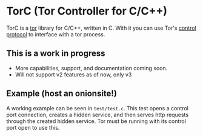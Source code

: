 # TorC (Tor Controller for C/C++)
TorC is a [tor](https://torproject.org/) library for C/C++, written in C. With it you can use Tor's [control protocol](https://gitweb.torproject.org/torspec.git/tree/control-spec.txt) to interface with a tor process.

## This is a work in progress
- More capabilities, support, and documentation coming soon.
- Will not support v2 features as of now, only v3

## Example (host an onionsite!)
A working example can be seen in `test/test.c`. This test opens a control port connection, creates a hidden service, and then serves http requests through the created hidden service. Tor must be running with its control port open to use this.